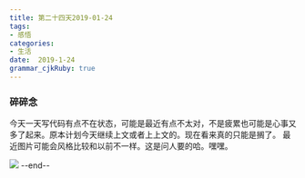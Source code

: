 ```yaml
---
title: 第二十四天2019-01-24
tags: 
- 感悟
categories: 
- 生活
date:  2019-1-24
grammar_cjkRuby: true
---
```

### 碎碎念
今天一天写代码有点不在状态，可能是最近有点不太对，不是疲累也可能是心事又多了起来。原本计划今天继续上文或者上上文的。现在看来真的只能是搁了。
最近图片可能会风格比较和以前不一样。这是问人要的哈。嘿嘿。

![](https://ws1.sinaimg.cn/large/b15ca614gy1fzi1pivvmhj20i40i53zr.jpg)
--end--
<!--more-->
